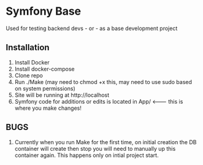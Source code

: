 # Symfony Base

Used for testing backend devs - or - as a base development project

## Installation

1. Install Docker
2. Install docker-compose
3. Clone repo
4. Run ./Make (may need to chmod +x this, may need to use sudo based on system permissions)
5. Site will be running at http://localhost
6. Symfony code for additions or edits is located in App/ <--- this is where you make changes!

## BUGS
1. Currently when you run Make for the first time, on initial creation the DB container will create then stop
   you will need to manually up this container again.  This happens only on intial project start.


